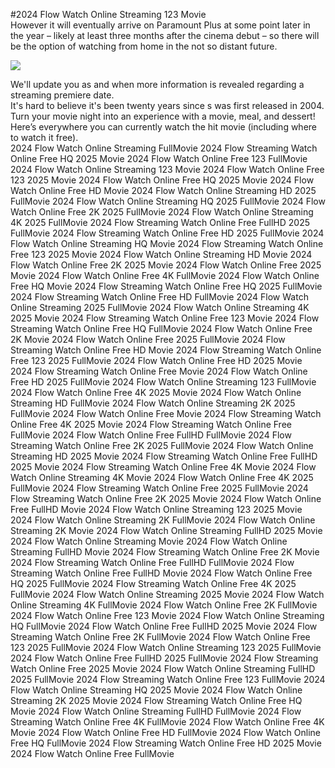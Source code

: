 #2024 Flow Watch Online Streaming 123 Movie  
However it will eventually arrive on Paramount Plus at some point later in the year – likely at least three months after the cinema debut – so there will be the option of watching from home in the not so distant future.  
  
[![](https://i.imgur.com/qSNzIqt.png)](https://movie.rssnews.media/pihhYtzKs.php)  
  
We'll update you as and when more information is revealed regarding a streaming premiere date.  
It's hard to believe it's been twenty years since s was first released in 2004.  
Turn your movie night into an experience with a movie, meal, and dessert!  
Here’s everywhere you can currently watch the hit movie (including where to watch it free).  
2024 Flow Watch Online Streaming FullMovie
2024 Flow Streaming Watch Online Free HQ 2025 Movie
2024 Flow Watch Online Free 123 FullMovie
2024 Flow Watch Online Streaming 123 Movie
2024 Flow Watch Online Free 123 2025 Movie
2024 Flow Watch Online Free HQ 2025 Movie
2024 Flow Watch Online Free HD Movie
2024 Flow Watch Online Streaming HD 2025 FullMovie
2024 Flow Watch Online Streaming HQ 2025 FullMovie
2024 Flow Watch Online Free 2K 2025 FullMovie
2024 Flow Watch Online Streaming 4K 2025 FullMovie
2024 Flow Streaming Watch Online Free FullHD 2025 FullMovie
2024 Flow Streaming Watch Online Free HD 2025 FullMovie
2024 Flow Watch Online Streaming HQ Movie
2024 Flow Streaming Watch Online Free 123 2025 Movie
2024 Flow Watch Online Streaming HD Movie
2024 Flow Watch Online Free 2K 2025 Movie
2024 Flow Watch Online Free 2025 Movie
2024 Flow Watch Online Free 4K FullMovie
2024 Flow Watch Online Free HQ Movie
2024 Flow Streaming Watch Online Free HQ 2025 FullMovie
2024 Flow Streaming Watch Online Free HD FullMovie
2024 Flow Watch Online Streaming 2025 FullMovie
2024 Flow Watch Online Streaming 4K 2025 Movie
2024 Flow Streaming Watch Online Free 123 Movie
2024 Flow Streaming Watch Online Free HQ FullMovie
2024 Flow Watch Online Free 2K Movie
2024 Flow Watch Online Free 2025 FullMovie
2024 Flow Streaming Watch Online Free HD Movie
2024 Flow Streaming Watch Online Free 123 2025 FullMovie
2024 Flow Watch Online Free HD 2025 Movie
2024 Flow Streaming Watch Online Free Movie
2024 Flow Watch Online Free HD 2025 FullMovie
2024 Flow Watch Online Streaming 123 FullMovie
2024 Flow Watch Online Free 4K 2025 Movie
2024 Flow Watch Online Streaming HD FullMovie
2024 Flow Watch Online Streaming 2K 2025 FullMovie
2024 Flow Watch Online Free Movie
2024 Flow Streaming Watch Online Free 4K 2025 Movie
2024 Flow Streaming Watch Online Free FullMovie
2024 Flow Watch Online Free FullHD FullMovie
2024 Flow Streaming Watch Online Free 2K 2025 FullMovie
2024 Flow Watch Online Streaming HD 2025 Movie
2024 Flow Streaming Watch Online Free FullHD 2025 Movie
2024 Flow Streaming Watch Online Free 4K Movie
2024 Flow Watch Online Streaming 4K Movie
2024 Flow Watch Online Free 4K 2025 FullMovie
2024 Flow Streaming Watch Online Free 2025 FullMovie
2024 Flow Streaming Watch Online Free 2K 2025 Movie
2024 Flow Watch Online Free FullHD Movie
2024 Flow Watch Online Streaming 123 2025 Movie
2024 Flow Watch Online Streaming 2K FullMovie
2024 Flow Watch Online Streaming 2K Movie
2024 Flow Watch Online Streaming FullHD 2025 Movie
2024 Flow Watch Online Streaming Movie
2024 Flow Watch Online Streaming FullHD Movie
2024 Flow Streaming Watch Online Free 2K Movie
2024 Flow Streaming Watch Online Free FullHD FullMovie
2024 Flow Streaming Watch Online Free FullHD Movie
2024 Flow Watch Online Free HQ 2025 FullMovie
2024 Flow Streaming Watch Online Free 4K 2025 FullMovie
2024 Flow Watch Online Streaming 2025 Movie
2024 Flow Watch Online Streaming 4K FullMovie
2024 Flow Watch Online Free 2K FullMovie
2024 Flow Watch Online Free 123 Movie
2024 Flow Watch Online Streaming HQ FullMovie
2024 Flow Watch Online Free FullHD 2025 Movie
2024 Flow Streaming Watch Online Free 2K FullMovie
2024 Flow Watch Online Free 123 2025 FullMovie
2024 Flow Watch Online Streaming 123 2025 FullMovie
2024 Flow Watch Online Free FullHD 2025 FullMovie
2024 Flow Streaming Watch Online Free 2025 Movie
2024 Flow Watch Online Streaming FullHD 2025 FullMovie
2024 Flow Streaming Watch Online Free 123 FullMovie
2024 Flow Watch Online Streaming HQ 2025 Movie
2024 Flow Watch Online Streaming 2K 2025 Movie
2024 Flow Streaming Watch Online Free HQ Movie
2024 Flow Watch Online Streaming FullHD FullMovie
2024 Flow Streaming Watch Online Free 4K FullMovie
2024 Flow Watch Online Free 4K Movie
2024 Flow Watch Online Free HD FullMovie
2024 Flow Watch Online Free HQ FullMovie
2024 Flow Streaming Watch Online Free HD 2025 Movie
2024 Flow Watch Online Free FullMovie